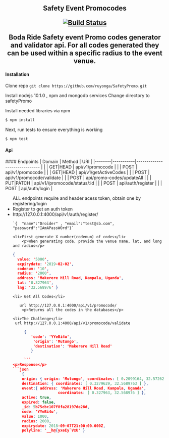 
<h2 align="center">Safety Event Promocodes</p>

<p align="center">
<a href="https://travis-ci.com/ruyonga/SafetyPromo"><img src="https://travis-ci.com/ruyonga/SafetyPromo.svg?branch=master" alt="Build Status"></a>
</p>

<p>Boda Ride Safety event Promo codes generator and validator api. For all codes generated they can be used within a specific radius to the event venue.</p>

#### Installation
Clone repo `git clone https://github.com/ruyonga/SafetyPromo.git`


Install nodejs 10.1.0 , npm and mongodb  services 
Change directory to safetyPromo

Install needed libraries via npm

```bash
$ npm install
```

Next, run tests to ensure everything is working

```bash
$ npm test
```

<h4>Api</h4>
#### Endpoints
| Domain | Method    | URI                              |
|--------|-----------|------------------------------    |
|        | GET|HEAD  | api/v1/promocode                 |
|        | POST      | api/v1/promocode                 |
|        | GET|HEAD  | api/v1/getActiveCodes            |
|        | POST      | api/v1/promocode/validate        |
|        | POST      | api/promo-codes/updateAll        |
|        | PUT|PATCH | api/v1//promocode/status/:id     |
|        | POST      | api/auth/register                |
|        | POST      | api/auth/login                   |


<ul>
ALL endpoints require and header acess  token, obtain one by registering/login
 <li>Register to get an auth token<li/>
    <a>http://127.0.0.1:4000/api/v1/auth/register/</a>
  
    `{  "name":"Droider" , "email":"test@sb.com", "password":"IAmAPassWOrd"}`
  
    <li>First generate X number(codenum) of codes</li>
        <p>When generating code, provide the venue name, lat, and long and radius</p>
```json
{ 
  value: '5000',
  expirydate: '2019-02-02',
  codenum: '10',
  radius: '2000',
  address: 'Makerere Hill Road, Kampala, Uganda',
  lat: '0.327963',
  lng: '32.568976' }

```

    <li> Get All Codes</li>
   
       url http://127.0.0.1:4000/api/v1/promocode/
        <p>Returns all the codes in the databases</p>

    <li>The Challenge</li>
     url http://127.0.0.1:4000/api/v1/promocode/validate 
     
```json
     {
        'code': 'YYeBi4u',
         'origin': 'Mutungo',
         'destination': 'Makerere Hill Road'
        }

     ```
<p>Response</p>
```json
    { 
    origin: { origin: 'Mutungo', coordinates: [ 0.2099164, 32.5726239 ] },
    destination: { coordinates: [ 0.3279629, 32.5689763 ] },
    event:{ address: 'Makerere Hill Road, Kampala, Uganda',
                    coordinates: [ 0.327963, 32.568976 ] },
    active: true,
    expired: false,
    _id: 5b75cbc107f8fa28197de28d,
    code: 'YYeBi4u',
    value: 1000,
    radius: 2000,
    expirydate: 2018-09-07T21:00:00.000Z,
    polyline: '__h@{yxeEy`VxU' }
```


     

</ul>

